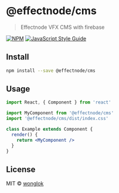 # @effectnode/cms

> Effectnode VFX CMS with firebase

[![NPM](https://img.shields.io/npm/v/@effectnode/cms.svg)](https://www.npmjs.com/package/@effectnode/cms) [![JavaScript Style Guide](https://img.shields.io/badge/code_style-standard-brightgreen.svg)](https://standardjs.com)

## Install

```bash
npm install --save @effectnode/cms
```

## Usage

```jsx
import React, { Component } from 'react'

import MyComponent from '@effectnode/cms'
import '@effectnode/cms/dist/index.css'

class Example extends Component {
  render() {
    return <MyComponent />
  }
}
```

## License

MIT © [wonglok](https://github.com/wonglok)
